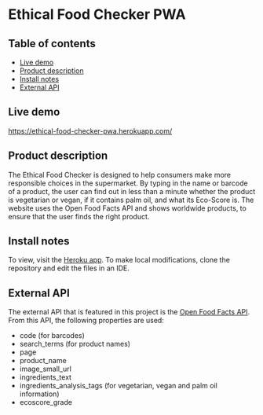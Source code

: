 # Ethical Food Checker PWA

## Table of contents
- [Live demo](#live-demo)
- [Product description](#product-description)
- [Install notes](#install-notes)
- [External API](#external-api)

## Live demo
https://ethical-food-checker-pwa.herokuapp.com/

## Product description
The Ethical Food Checker is designed to help consumers make more responsible choices in the supermarket. By typing in the name or barcode of a product, the user can find out in less than a minute whether the product is vegetarian or vegan, if it contains palm oil, and what its Eco-Score is. The website uses the Open Food Facts API and shows worldwide products, to ensure that the user finds the right product.

## Install notes
To view, visit the [Heroku app](https://ethical-food-checker-pwa.herokuapp.com/). To make local modifications, clone the repository and edit the files in an IDE.

## External API
The external API that is featured in this project is the [Open Food Facts API](https://openfoodfacts.github.io/api-documentation/). From this API, the following properties are used:
- code (for barcodes)
- search_terms (for product names)
- page
- product_name
- image_small_url
- ingredients_text
- ingredients_analysis_tags (for vegetarian, vegan and palm oil information)
- ecoscore_grade
